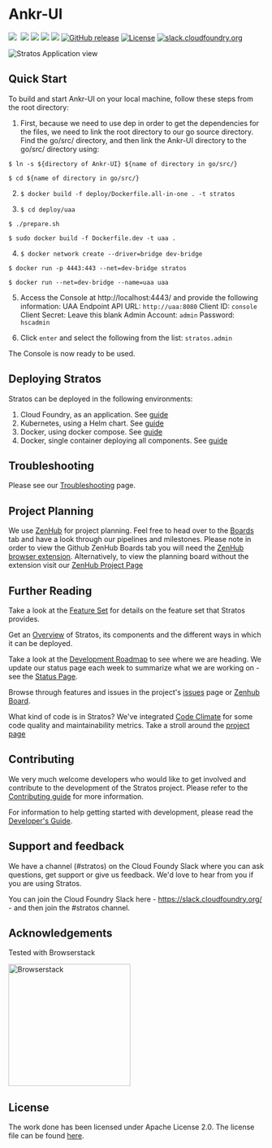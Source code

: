 # Ankr-UI

<a href="https://travis-ci.org/cloudfoundry-incubator/stratos/branches"><img src="https://travis-ci.org/cloudfoundry-incubator/stratos.svg?branch=v2-master"></a>&nbsp;<a style="padding-left: 4px" href="https://codeclimate.com/github/cloudfoundry-incubator/stratos/maintainability"><img src="https://api.codeclimate.com/v1/badges/61af8b605f385e894632/maintainability" /></a>
<a href="https://goreportcard.com/github.com/cloudfoundry-incubator/stratos"><img src="https://goreportcard.com/badge/github.com/cloudfoundry-incubator/stratos"/></a>
<a href="https://codecov.io/gh/cloudfoundry-incubator/stratos/branch/v2-master"><img src="https://codecov.io/gh/cloudfoundry-incubator/stratos/branch/v2-master/graph/badge.svg"/></a>
<a href="https://app.zenhub.com/workspace/o/cloudfoundry-incubator/stratos/boards"><img src="https://raw.githubusercontent.com/ZenHubIO/support/master/zenhub-badge.png"/></a>
[![GitHub release](https://img.shields.io/github/release/cloudfoundry-incubator/stratos.svg)](https://github.com/cloudfoundry-incubator/stratos/releases/latest)
[![License](https://img.shields.io/badge/License-Apache%202.0-blue.svg)](https://github.com/cloudfoundry-incubator/stratos/blob/master/LICENSE)
[![slack.cloudfoundry.org](https://slack.cloudfoundry.org/badge.svg)](https://cloudfoundry.slack.com/messages/C80EP4Y57/)


![Stratos Application view](docs/images/screenshots/app-summary.png)

## Quick Start

To build and start Ankr-UI on your local machine, follow these steps from the root directory:

1. First, because we need to use dep in order to get the dependencies for the files, we need to link the root directory to our go source directory. Find the go/src/ directory, and then link the Ankr-UI directory to the go/src/ directory using:

`$ ln -s ${directory of Ankr-UI} ${name of directory in go/src/}`

`$ cd ${name of directory in go/src/}`

2. `$ docker build -f deploy/Dockerfile.all-in-one . -t stratos`

3. `$ cd deploy/uaa`

`$ ./prepare.sh`

`$ sudo docker build -f Dockerfile.dev -t uaa .`

4. `$ docker network create --driver=bridge dev-bridge`

`$ docker run -p 4443:443 --net=dev-bridge stratos`

`$ docker run --net=dev-bridge --name=uaa uaa`

5. Access the Console at http://localhost:4443/ and provide the following information: UAA Endpoint API URL: `http://uaa:8080` Client ID: `console` Client Secret: Leave this blank Admin Account: `admin` Password: `hscadmin`

6. Click `enter` and select the following from the list: `stratos.admin`

The Console is now ready to be used.


## Deploying Stratos

Stratos can be deployed in the following environments:

1. Cloud Foundry, as an application. See [guide](deploy/cloud-foundry)
2. Kubernetes, using a Helm chart. See [guide](deploy/kubernetes)
3. Docker, using docker compose. See [guide](deploy/docker-compose)
4. Docker, single container deploying all components. See [guide](deploy/all-in-one)

## Troubleshooting
Please see our [Troubleshooting](docs/troubleshooting) page.

## Project Planning
We use [ZenHub](https://zenhub.com) for project planning. Feel free to head over to the [Boards](https://github.com/SUSE/stratos#boards)
tab and have a look through our pipelines and milestones. Please note in order to view the Github ZenHub Boards tab you will need the [ZenHub
browser extension](https://www.zenhub.com/extension). Alternatively, to view the planning board without the extension visit our [ZenHub Project Page](https://app.zenhub.com/workspace/o/cloudfoundry-incubator/stratos/boards)

## Further Reading
 
Take a look at the [Feature Set](docs/features.md) for details on the feature set that Stratos provides.
 
Get an [Overview](docs/overview.md) of Stratos, its components and the different ways in which it can be deployed.

Take a look at the [Development Roadmap](docs/roadmap.md) to see where we are heading. We update our status page each week to summarize what we are working on - see the [Status Page](docs/status_updates.md).

Browse through features and issues in the project's [issues](https://github.com/cloudfoundry-incubator/stratos/issues) page or [Zenhub Board](https://github.com/cloudfoundry-incubator/stratos#boards).

What kind of code is in Stratos? We've integrated [Code Climate](https://codeclimate.com) for some code quality and maintainability metrics. Take a stroll around the [project page](https://codeclimate.com/github/SUSE/stratos)

## Contributing

We very much welcome developers who would like to get involved and contribute to the development of the Stratos project. Please refer to the [Contributing guide](CONTRIBUTING.md) for more information.

For information to help getting started with development, please read the [Developer's Guide](docs/developers-guide.md).

## Support and feedback

We have a channel (#stratos) on the Cloud Foundy Slack where you can ask questions, get support or give us feedback. We'd love to hear from you if you are using Stratos.

You can join the Cloud Foundry Slack here - https://slack.cloudfoundry.org/  - and then join the #stratos channel.

## Acknowledgements

Tested with Browserstack

<a href="https://www.browserstack.com"><img width="240px" src="docs/images/Browserstack-logo.svg" alt="Browserstack"></a>

## License

The work done has been licensed under Apache License 2.0. The license file can be found [here](LICENSE).
